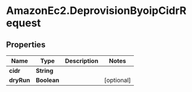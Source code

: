 # AmazonEc2.DeprovisionByoipCidrRequest

## Properties

Name | Type | Description | Notes
------------ | ------------- | ------------- | -------------
**cidr** | **String** |  | 
**dryRun** | **Boolean** |  | [optional] 


